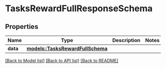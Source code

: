 # TasksRewardFullResponseSchema

## Properties

Name | Type | Description | Notes
------------ | ------------- | ------------- | -------------
**data** | [**models::TasksRewardFullSchema**](TasksRewardFullSchema.md) |  | 

[[Back to Model list]](../README.md#documentation-for-models) [[Back to API list]](../README.md#documentation-for-api-endpoints) [[Back to README]](../README.md)


